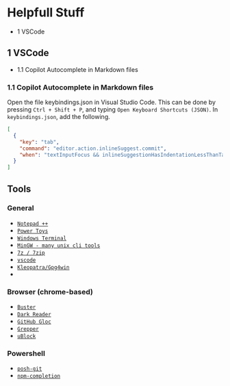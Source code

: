 # Helpfull Stuff

- 1 VSCode

## 1 VSCode

- 1.1 Copilot Autocomplete in Markdown files

### 1.1 Copilot Autocomplete in Markdown files

Open the file keybindings.json in Visual Studio Code. This can be done by pressing `Ctrl + Shift + P`, and typing `Open Keyboard Shortcuts (JSON)`.
In `keybindings.json`, add the following.

```json
[
  {
    "key": "tab",
    "command": "editor.action.inlineSuggest.commit",
    "when": "textInputFocus && inlineSuggestionHasIndentationLessThanTabSize && inlineSuggestionVisible && !editorTabMovesFocus"     
  }
]
```

## Tools

### General

- [`Notepad ++`](https://notepad-plus-plus.org/downloads/)
- [`Power Toys`](https://github.com/microsoft/PowerToys#installing-and-running-microsoft-powertoys)
- [`Windows Terminal`](https://github.com/microsoft/terminal#installing-and-running-windows-terminal)
- [`MinGW - many unix cli tools`](https://www.msys2.org/)
- [`7z / 7zip`](https://www.7-zip.org/)
- [`vscode`](https://code.visualstudio.com/download)
- [`Kleopatra/Gpg4win`](https://www.gpg4win.de/get-gpg4win-de.html)
- 

### Browser (chrome-based)

- [`Buster`](https://chrome.google.com/webstore/detail/buster-captcha-solver-for/mpbjkejclgfgadiemmefgebjfooflfhl)
- [`Dark Reader`](https://chrome.google.com/webstore/detail/dark-reader/eimadpbcbfnmbkopoojfekhnkhdbieeh)
- [`GitHub Gloc`](https://chrome.google.com/webstore/detail/github-gloc/kaodcnpebhdbpaeeemkiobcokcnegdki)
- [`Grepper`](https://chrome.google.com/webstore/detail/grepper/amaaokahonnfjjemodnpmeenfpnnbkco)
- [`uBlock`](https://chrome.google.com/webstore/detail/ublock-origin/cjpalhdlnbpafiamejdnhcphjbkeiagm)

### Powershell

- [`posh-git`](https://github.com/dahlbyk/posh-git#installation)
- [`npm-completion`](https://github.com/PowerShell-Completion/npm-completion#%EF%B8%8F-installation)
